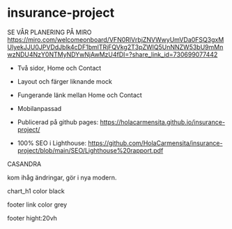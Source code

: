 # insurance-project

SE VÅR PLANERING PÅ MIRO https://miro.com/welcomeonboard/VFN0RlVrbjZNVWwyUmVDa0FSQ3gxMUlyekJJU0JPVDdJblk4cDF1bmlTRjFQVkg2T3pZWlQ5UnNNZW53bU9mMnwzNDU4NzY0NTMyNDYwNjAwMzU4fDI=?share_link_id=730699077442


* Två sidor, Home och Contact

* Layout och färger liknande mock

* Fungerande länk mellan Home och Contact

* Mobilanpassad

* Publicerad på github pages: https://holacarmensita.github.io/insurance-project/

* 100% SEO i Lighthouse: https://github.com/HolaCarmensita/insurance-project/blob/main/SEO/Lighthouse%20rapport.pdf




CASANDRA 

kom ihåg ändringar, gör i nya modern. 

chart_h1 color black 

footer link color grey 

footer hight:20vh
